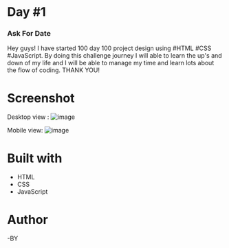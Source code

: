 # Day #1

### Ask For Date

Hey guys! I have started 100 day 100 project design using #HTML #CSS #JavaScript. By doing this challenge journey I will able to learn the up's and down of my life and I will be able to manage my time and learn lots about the flow of coding. THANK YOU!

# Screenshot

Desktop view :
![image](https://github.com/Rituraj27/Day-1-Ask-for-date/assets/104149080/a536d752-66ca-45b5-a585-29798d334dbe)

Mobile view:
![image](https://github.com/Rituraj27/Day-1-Ask-for-date/assets/104149080/d3f08dc9-d85f-4e9b-ab37-977aeac6caf5)

# Built with
* HTML
* CSS
* JavaScript

# Author
-BY 
